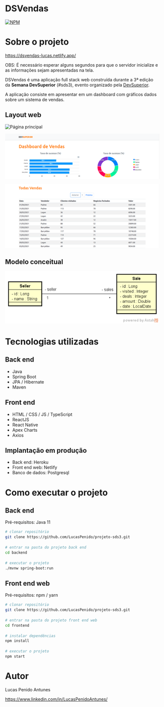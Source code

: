 # DSVendas
[![NPM](https://img.shields.io/npm/l/react)](https://github.com/LucasPenido/projeto-sds3/blob/main/LICENSE) 

# Sobre o projeto

https://dsvendas-lucas.netlify.app/

OBS: É necessário esperar alguns segundos para que o servidor inicialize e as informações sejam apresentadas na tela.

DSVendas é uma aplicação full stack web construída durante a 3ª edição da **Semana DevSuperior** (#sds3), evento organizado pela [DevSuperior](https://devsuperior.com "Site da DevSuperior").

A aplicação consiste em apresentar em um dashboard com gráficos dados sobre um sistema de vendas.


## Layout web
![Página principal](https://github.com/LucasPenido/projeto-sds3/blob/main/assets/p%C3%A1gina%20principal.png)

![Dashboard de Vendas](https://github.com/LucasPenido/projeto-sds3/blob/main/assets/dashboard%20de%20vendas.png)

![Tabela de Vendas](https://github.com/LucasPenido/projeto-sds3/blob/main/assets/tabela%20de%20vendas.png)

## Modelo conceitual
![Modelo Conceitual](https://raw.githubusercontent.com/devsuperior/bds-assets/main/sds/sds3-mc.png)

# Tecnologias utilizadas
## Back end
- Java
- Spring Boot
- JPA / Hibernate
- Maven
## Front end
- HTML / CSS / JS / TypeScript
- ReactJS
- React Native
- Apex Charts
- Axios
## Implantação em produção
- Back end: Heroku
- Front end web: Netlify
- Banco de dados: Postgresql

# Como executar o projeto

## Back end
Pré-requisitos: Java 11

```bash
# clonar repositório
git clone https://github.com/LucasPenido/projeto-sds3.git

# entrar na pasta do projeto back end
cd backend

# executar o projeto
./mvnw spring-boot:run
```

## Front end web
Pré-requisitos: npm / yarn

```bash
# clonar repositório
git clone https://github.com/LucasPenido/projeto-sds3.git

# entrar na pasta do projeto front end web
cd frontend

# instalar dependências
npm install

# executar o projeto
npm start
```

# Autor

Lucas Penido Antunes

https://www.linkedin.com/in/LucasPenidoAntunes/

